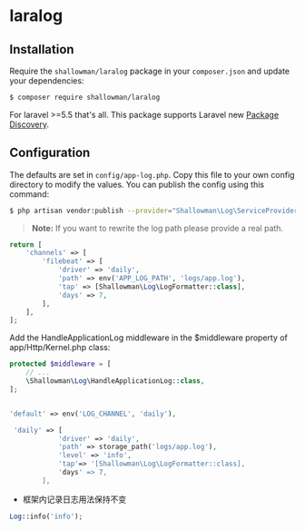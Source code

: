 # laralog
## Installation
   
   Require the `shallowman/laralog` package in your `composer.json` and update your dependencies:
   ```sh
   $ composer require shallowman/laralog
   ```
   
   For laravel >=5.5 that's all. This package supports Laravel new [Package Discovery](https://laravel.com/docs/5.5/packages#package-discovery).
## Configuration

The defaults are set in `config/app-log.php`. Copy this file to your own config directory to modify the values. You can publish the config using this command:
```sh
$ php artisan vendor:publish --provider="Shallowman\Log\ServiceProvider"
```

> **Note:** If you want to rewrite the log path please provide a real path.

```php
return [
    'channels' => [
        'filebeat' => [
            'driver' => 'daily',
            'path' => env('APP_LOG_PATH', 'logs/app.log'),
            'tap' => [Shallowman\Log\LogFormatter::class],
            'days' => 7,
        ],
    ],
];
```

Add the HandleApplicationLog middleware in the $middleware property of app/Http/Kernel.php class:

```php
protected $middleware = [
    // ...
    \Shallowman\Log\HandleApplicationLog::class,
];
```

```php

'default' => env('LOG_CHANNEL', 'daily'),

 'daily' => [
            'driver' => 'daily',
            'path' => storage_path('logs/app.log'),
            'level' => 'info',
            'tap'=> '[Shallowman\Log\LogFormatter::class],
            'days' => 7,
        ],
```

- 框架内记录日志用法保持不变

```php
Log::info('info');
```